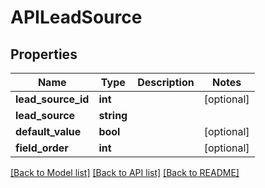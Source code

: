 # APILeadSource

## Properties
Name | Type | Description | Notes
------------ | ------------- | ------------- | -------------
**lead_source_id** | **int** |  | [optional] 
**lead_source** | **string** |  | 
**default_value** | **bool** |  | [optional] 
**field_order** | **int** |  | [optional] 

[[Back to Model list]](../README.md#documentation-for-models) [[Back to API list]](../README.md#documentation-for-api-endpoints) [[Back to README]](../README.md)


